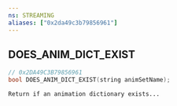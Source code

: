```yaml
---
ns: STREAMING
aliases: ["0x2da49c3b79856961"]
---
```

## DOES_ANIM_DICT_EXIST

```c
// 0x2DA49C3B79856961
bool DOES_ANIM_DICT_EXIST(string animSetName);
```

```
Return if an animation dictionary exists...
```
